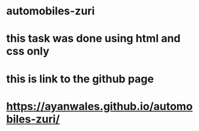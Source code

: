 # automobiles-zuri
# this task was done using html and css only
# this is link to the github page
# https://ayanwales.github.io/automobiles-zuri/
